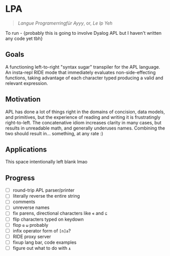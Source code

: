 # LPA

> _Langue Programerringfür Ayyy_, or, _Le Ip Yeh_

To run - {probably this is going to involve Dyalog APL but I haven't written any code yet tbh}

## Goals

A functioning left-to-right "syntax sugar" transpiler for the APL language. An insta-repl RIDE mode that immediately evaluates non-side-effecting functions, taking advantage of each character typed producing a valid and relevant expression.

## Motivation

APL has done a lot of things right in the domains of concision, data models, and primitives, but the experience of reading and writing it is frustratingly right-to-left. The concatenative idiom increases clarity in many cases, but results in unreadable math, and generally underuses names. Combining the two should result in… something, at any rate :)

## Applications

This space intentionally left blank lmao

## Progress

- [ ] round-trip APL parser/printer
- [ ] literally reverse the entire string
- [ ] comments
- [ ] unreverse names
- [ ] fix parens, directional characters like `∊` and `⊆`
- [ ] flip characters typed on keydown
- [ ] flop `⍺` `⍵` probably
- [ ] infix operator form of `[n]a`?
- [ ] RIDE proxy server
- [ ] fixup lang bar, code examples
- [ ] figure out what to do with `⍎`
